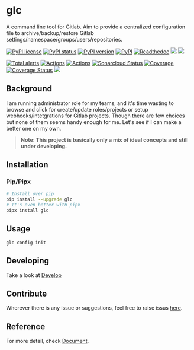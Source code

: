 # glc
A command line tool for Gitlab.
Aim to provide a centralized configuration file to archive/backup/restore Gitlab settings/namespace/groups/users/repositories.

[![PyPI license](https://img.shields.io/pypi/l/ansicolortags.svg)](https://pypi.python.org/pypi/glc/)
[![PyPI status](https://img.shields.io/pypi/status/glc.svg)](https://pypi.python.org/pypi/ansicolortags/)
[![PyPI version](https://badge.fury.io/py/glc.svg)](https://badge.fury.io/py/glc)
[![PyPI](https://img.shields.io/pypi/pyversions/glc.svg)](https://pypi.org/project/glc/)
[![Readthedoc](https://readthedocs.org/projects/gli/badge/?version=latest)](https://gli.readthedocs.io/en/latest/)
![](https://img.shields.io/github/repo-size/evinoca/glc.svg)
![](https://img.shields.io/docker/pulls/evinoca/glc.svg)

[![Total alerts](https://img.shields.io/lgtm/alerts/g/evinoca/glc.svg?logo=lgtm&logoWidth=18)](https://lgtm.com/projects/g/evinoca/glc/alerts/)
[![Actions](https://github.com/evinoca/glc/workflows/unittest/badge.svg)](https://github.com/evinoca/glc/actions?query=workflow%3Aunittest)
[![Actions](https://github.com/evinoca/glc/workflows/docker/badge.svg)](https://github.com/evinoca/glc/actions?query=workflow%3Adocker)
[![Sonarcloud Status](https://sonarcloud.io/api/project_badges/measure?project=glc&metric=alert_status)](https://sonarcloud.io/dashboard?id=glc)
[![Coverage](https://sonarcloud.io/api/project_badges/measure?project=glc&metric=coverage)](https://sonarcloud.io/dashboard?id=glc)
[![Coverage Status](https://coveralls.io/repos/github/evinoca/glc/badge.svg?branch=master)](https://coveralls.io/github/evinoca/glc?branch=master)
![](https://img.shields.io/docker/automated/evinoca/glc.svg)


## Background
I am running administrator role for my teams, and it's time wasting to browse and click for create/update roles/projects or setup webhooks/intetgrations for Gitlab projects. Though there are few choices but none of them seems handy enough for me. Let's see if I can make a better one on my own.

> **Note: This project is basically only a mix of ideal concepts and still under developing.**


## Installation


### Pip/Pipx
```bash
# Install over pip
pip install --upgrade glc
# It's even better with pipx
pipx install glc
```

## Usage
```
glc config init
```

## Developing
Take a look at [Develop](https://glc.readthedocs.io/en/latest/develop/)

## Contribute
Wherever there is any issue or suggestions, feel free to raise issus [here](https://github.com/evinoca/glc/issues).

## Reference
For more detail, check [Document](https://glc.readthedocs.io/en/latest/).
